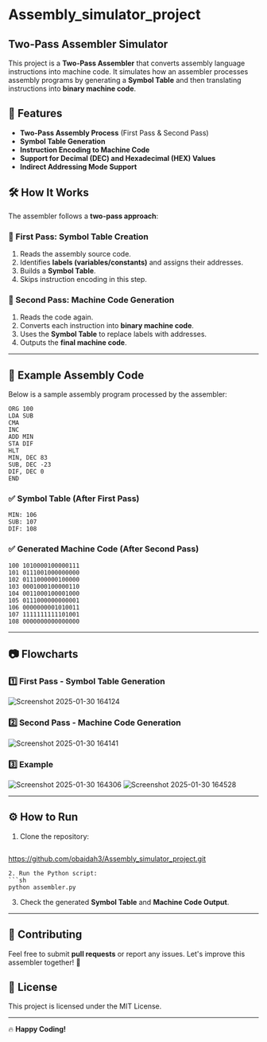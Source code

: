 # Assembly_simulator_project
## Two-Pass Assembler Simulator

This project is a **Two-Pass Assembler** that converts assembly language instructions into machine code. It simulates how an assembler processes assembly programs by generating a **Symbol Table** and then translating instructions into **binary machine code**.

## 🚀 Features

- **Two-Pass Assembly Process** (First Pass & Second Pass)
- **Symbol Table Generation**
- **Instruction Encoding to Machine Code**
- **Support for Decimal (DEC) and Hexadecimal (HEX) Values**
- **Indirect Addressing Mode Support**

## 🛠 How It Works

The assembler follows a **two-pass approach**:

### 🔹 First Pass: Symbol Table Creation

1. Reads the assembly source code.
2. Identifies **labels (variables/constants)** and assigns their addresses.
3. Builds a **Symbol Table**.
4. Skips instruction encoding in this step.

### 🔹 Second Pass: Machine Code Generation

1. Reads the code again.
2. Converts each instruction into **binary machine code**.
3. Uses the **Symbol Table** to replace labels with addresses.
4. Outputs the **final machine code**.

---

## 📜 Example Assembly Code

Below is a sample assembly program processed by the assembler:

```assembly
ORG 100
LDA SUB
CMA
INC
ADD MIN
STA DIF
HLT
MIN, DEC 83
SUB, DEC -23
DIF, DEC 0
END
```

### ✅ Symbol Table (After First Pass)

```
MIN: 106
SUB: 107
DIF: 108
```

### ✅ Generated Machine Code (After Second Pass)

```
100 1010000100000111
101 0111001000000000
102 0111000000100000
103 0001000100000110
104 0011000100001000
105 0111000000000001
106 0000000001010011
107 1111111111101001
108 0000000000000000
```

---

## 📷 Flowcharts

### **1️⃣ First Pass - Symbol Table Generation**
![Screenshot 2025-01-30 164124](https://github.com/user-attachments/assets/dd01fe6e-e8a0-4d23-b073-f4416b470810)


### **2️⃣ Second Pass - Machine Code Generation**
![Screenshot 2025-01-30 164141](https://github.com/user-attachments/assets/fbd85ac0-7c25-43fd-8698-446e8145645f)


### **3️⃣ Example**
![Screenshot 2025-01-30 164306](https://github.com/user-attachments/assets/dcd4aca0-d896-400f-ad85-2d067dc509ee)
![Screenshot 2025-01-30 164528](https://github.com/user-attachments/assets/56496ca9-8900-42c9-8d8c-c421fe3e2ee3)




---

## ⚙️ How to Run

1. Clone the repository:
   ```sh
  https://github.com/obaidah3/Assembly_simulator_project.git
   ```
2. Run the Python script:
   ```sh
   python assembler.py
   ```
3. Check the generated **Symbol Table** and **Machine Code Output**.

---

## 🤝 Contributing

Feel free to submit **pull requests** or report any issues. Let's improve this assembler together! 🚀

## 📜 License

This project is licensed under the MIT License.

---

🔥 **Happy Coding!**

